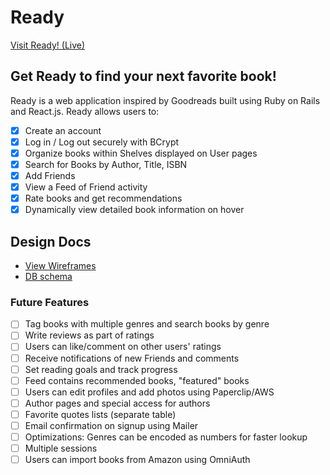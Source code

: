 # Ready

[Visit Ready! (Live)][livelink]

[livelink]: http://www.readybooks.xyz/

## Get Ready to find your next favorite book!

Ready is a web application inspired by Goodreads built using Ruby on Rails and React.js. Ready allows users to:

- [x] Create an account
- [x] Log in / Log out securely with BCrypt
- [x] Organize books within Shelves displayed on User pages
- [x] Search for Books by Author, Title, ISBN
- [x] Add Friends
- [x] View a Feed of Friend activity
- [x] Rate books and get recommendations
- [x] Dynamically view detailed book information on hover

## Design Docs
* [View Wireframes][view]
* [DB schema][schema]

[view]: ./docs/views.md
[schema]: ./docs/schema.md

### Future Features
- [ ] Tag books with multiple genres and search books by genre
- [ ] Write reviews as part of ratings
- [ ] Users can like/comment on other users' ratings
- [ ] Receive notifications of new Friends and comments
- [ ] Set reading goals and track progress
- [ ] Feed contains recommended books, "featured" books
- [ ] Users can edit profiles and add photos using Paperclip/AWS
- [ ] Author pages and special access for authors
- [ ] Favorite quotes lists (separate table)
- [ ] Email confirmation on signup using Mailer
- [ ] Optimizations: Genres can be encoded as numbers for faster lookup
- [ ] Multiple sessions
- [ ] Users can import books from Amazon using OmniAuth

